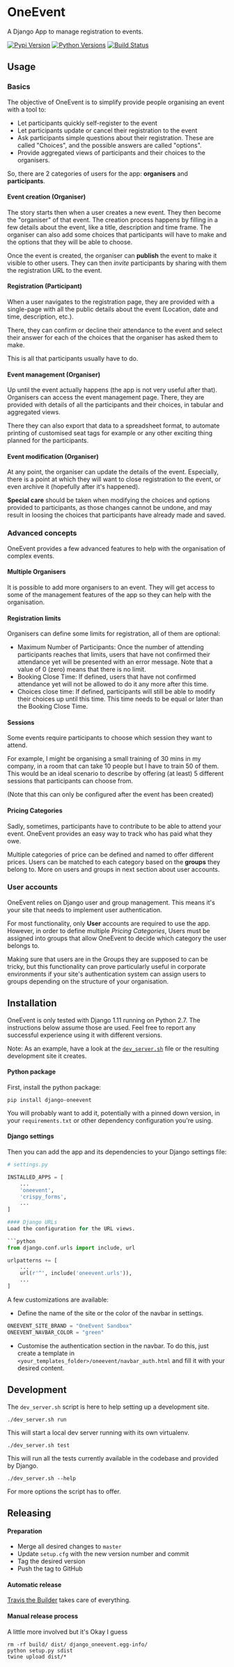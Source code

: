 # OneEvent
A Django App to manage registration to events.

[![Pypi Version](https://img.shields.io/pypi/v/django-oneevent.svg)](https://pypi.org/project/django-oneevent/)
[![Python Versions](https://img.shields.io/pypi/pyversions/django-oneevent.svg)](https://pypi.org/project/django-oneevent/)
[![Build Status](https://travis-ci.org/gchazot/OneEvent.svg?branch=master)](https://travis-ci.org/gchazot/OneEvent)

## Usage

### Basics
The objective of OneEvent is to simplify provide people organising an event with a tool to:
* Let participants quickly self-register to the event
* Let participants update or cancel their registration to the event
* Ask participants simple questions about their registration. These are called "Choices", and the
possible answers are called "options".
* Provide aggregated views of participants and their choices to the organisers.

So, there are 2 categories of users for the app: **organisers** and **participants**.

#### Event creation (Organiser)
The story starts then when a user creates a new event. They then become the "organiser" of that
event. The creation process happens by filling in a few details about the event, like a title,
description and time frame. The organiser can also add some choices that participants will have to
make and the options that they will be able to choose.

Once the event is created, the organiser can **publish** the event to make it visible to other
users. They can then *invite* participants by sharing with them the registration URL to the event.

#### Registration (Participant)
When a user navigates to the registration page, they are provided with a single-page with all the
public details about the event (Location, date and time, description, etc.).

There, they can confirm or decline their attendance to the event and select their answer for each
of the choices that the organiser has asked them to make.

This is all that participants usually have to do.

#### Event management (Organiser)
Up until the event actually happens (the app is not very useful after that). Organisers can access
the event management page. There, they are provided with details of all the participants and their
choices, in tabular and aggregated views.

There they can also export that data to a spreadsheet format, to automate printing of customised
seat tags for example or any other exciting thing planned for the participants.

#### Event modification (Organiser)
At any point, the organiser can update the details of the event. Especially, there is a point at
which they will want to close registration to the event, or even archive it (hopefully after it's
happened).

**Special care** should be taken when modifying the choices and options provided to participants,
as those changes cannot be undone, and may result in loosing the choices that participants have
already made and saved.

### Advanced concepts
OneEvent provides a few advanced features to help with the organisation of complex events.

#### Multiple Organisers
It is possible to add more organisers to an event. They will get access to some of the management
features of the app so they can help with the organisation.

#### Registration limits
Organisers can define some limits for registration, all of them are optional:
* Maximum Number of Participants: Once the number of attending participants reaches that limits,
users that have not confirmed their attendance yet will be presented with an error message. Note
that a value of 0 (zero) means that there is no limit.
* Booking Close Time: If defined, users that have not confirmed attendance yet will not be allowed
to do it any more after this time.
* Choices close time: If defined, participants will still be able to modify their choices up until
this time. This time needs to be equal or later than the Booking Close Time.

#### Sessions
Some events require participants to choose which session they want to attend.

For example, I might be organising a small training of 30 mins in my company, in a room that can
take 10 people but I have to train 50 of them. This would be an ideal scenario to describe by
offering (at least) 5 different sessions that participants can choose from.

(Note that this can only be configured after the event has been created)

#### Pricing Categories
Sadly, sometimes, participants have to contribute to be able to attend your event. OneEvent provides
an easy way to track who has paid what they owe.

Multiple categories of price can be defined and named to offer different prices. Users can be
matched to each category based on the **groups** they belong to. More on users and groups in next
section about user accounts.

### User accounts
OneEvent relies on Django user and group management. This means it's your site that needs to
implement user authentication.

For most functionality, only **User** accounts are required to use the app. However, in order to
define multiple *Pricing Categories*, Users must be assigned into groups that allow OneEvent to
decide which category the user belongs to.

Making sure that users are in the Groups they are supposed to can be tricky, but this functionality
can prove particularly useful in corporate environments if your site's authentication system can
assign users to groups depending on the structure of your organisation.

## Installation
OneEvent is only tested with Django 1.11 running on Python 2.7. The instructions below assume those
are used. Feel free to report any successful experience using it with different versions. 

Note: As an example, have a look at the [`dev_server.sh`](dev_server.sh) file or the resulting
development site it creates.

#### Python package
First, install the python package:
```shell script
pip install django-oneevent
```
You will probably want to add it, potentially with a pinned down version, in your `requirements.txt`
or other dependency configuration you're using.

#### Django settings
Then you can add the app and its dependencies to your Django settings file:
```python
# settings.py

INSTALLED_APPS = [
    ...
    'oneevent',
    'crispy_forms',
    ...
]

#### Django URLs
Load the configuration for the URL views.

```python
from django.conf.urls import include, url

urlpatterns += [
    ...
    url(r'^', include('oneevent.urls')),
    ...
]
```

A few customizations are available:
* Define the name of the site or the color of the navbar in settings.
```python
ONEEVENT_SITE_BRAND = "OneEvent Sandbox"
ONEEVENT_NAVBAR_COLOR = "green"
```
* Customise the authentication section in the navbar. To do this, just create a template in
`<your_templates_folder>/oneevent/navbar_auth.html` and fill it with your desired content.

## Development
The `dev_server.sh` script is here to help setting up a development site.

```shell script
./dev_server.sh run
```
This will start a local dev server running with its own virtualenv.

```shell script
./dev_server.sh test
```
This will run all the tests currently available in the codebase and provided by Django.

```shell script
./dev_server.sh --help
```
For more options the script has to offer.

## Releasing
#### Preparation
* Merge all desired changes to `master`
* Update `setup.cfg` with the new version number and commit
* Tag the desired version
* Push the tag to GitHub

#### Automatic release
[Travis the Builder](https://travis-ci.org/github/gchazot/OneEvent) takes care of everything.

#### Manual release process
A little more involved but it's Okay I guess
```shell script
rm -rf build/ dist/ django_oneevent.egg-info/
python setup.py sdist
twine upload dist/*
```